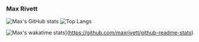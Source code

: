 ### Max Rivett

![Max's GitHub stats](https://github-readme-stats.vercel.app/api?username=maxrivett&count_private=true&theme=dracula) ![Top Langs](https://github-readme-stats.vercel.app/api/top-langs/?username=maxrivett&hide_progress=false&theme=dracula)

![Max's wakatime stats](https://github-readme-stats.vercel.app/api/wakatime?username=maxrivett)](https://github.com/maxrivett/github-readme-stats)

<!--
**maxrivett/maxrivett** is a ✨ _special_ ✨ repository because its `README.md` (this file) appears on your GitHub profile.

Here are some ideas to get you started:

- 🔭 I’m currently working on ...
- 🌱 I’m currently learning ...
- 👯 I’m looking to collaborate on ...
- 🤔 I’m looking for help with ...
- 💬 Ask me about ...
- 📫 How to reach me: ...
- 😄 Pronouns: ...
- ⚡ Fun fact: ...
-->
